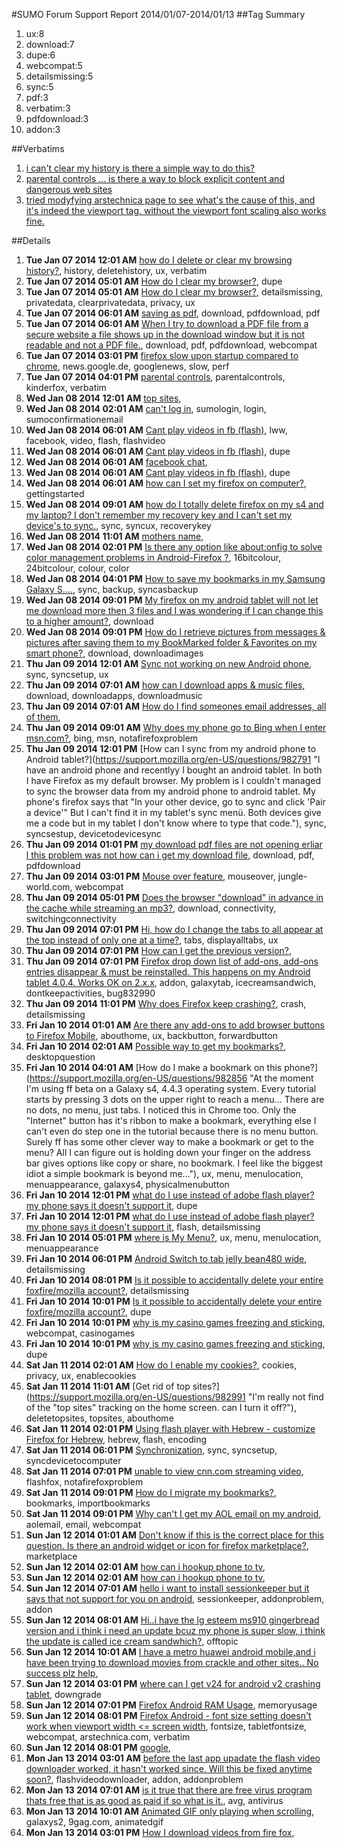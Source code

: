 #SUMO Forum Support Report  2014/01/07-2014/01/13
##Tag Summary
1. ux:8
1. download:7
1. dupe:6
1. webcompat:5
1. detailsmissing:5
1. sync:5
1. pdf:3
1. verbatim:3
1. pdfdownload:3
1. addon:3

##Verbatims
1. [i can't clear my history is there a simple way to do this?](https://support.mozilla.org/en-US/questions/982549)
1. [parental controls ... is there a way to block explicit content and dangerous web sites](https://support.mozilla.org/en-US/questions/982611)
1. [tried modyfying arstechnica page to see what's the cause of this, and it's indeed the viewport tag. without the viewport font scaling also works fine.](https://support.mozilla.org/en-US/questions/983115)

##Details
1. **Tue Jan 07 2014 12:01 AM** [how do I delete or clear my browsing history?](https://support.mozilla.org/en-US/questions/982549 "I can't clear my history is there a simple way to do this?"), history, deletehistory, ux, verbatim
1. **Tue Jan 07 2014 05:01 AM** [How do I clear my browser?](https://support.mozilla.org/en-US/questions/982570 "I don't know how to clear my search browser"), dupe
1. **Tue Jan 07 2014 05:01 AM** [How do I clear my browser?](https://support.mozilla.org/en-US/questions/982571 "I don't know how to clear the search browser"), detailsmissing, privatedata, clearprivatedata, privacy, ux
1. **Tue Jan 07 2014 06:01 AM** [saving as pdf](https://support.mozilla.org/en-US/questions/982573 "hi
thank you for ur good application.
I wanna know how to save a web page as pdf completely.
each time I try to save it like that it converts only first three pages. pls tell me how can I convert hole document to pdf."), download, pdfdownload, pdf
1. **Tue Jan 07 2014 06:01 AM** [When I try to download a PDF file from a secure website a file shows up in the download window but it is not readable and not a PDF file.](https://support.mozilla.org/en-US/questions/982578 "Using a Nexus 7 and this used to work."), download, pdf, pdfdownload, webcompat
1. **Tue Jan 07 2014 03:01 PM** [firefox slow upon startup compared to chrome](https://support.mozilla.org/en-US/questions/982606 "Hello,"), news.google.de, googlenews, slow, perf
1. **Tue Jan 07 2014 04:01 PM** [parental controls](https://support.mozilla.org/en-US/questions/982611 "is there a way to block explicit content and dangerous web sites"), parentalcontrols, kinderfox, verbatim
1. **Wed Jan 08 2014 12:01 AM** [top sites](https://support.mozilla.org/en-US/questions/982655 "how do I remove Top Sites from my screen without deleting them from my bookmarks"), 
1. **Wed Jan 08 2014 02:01 AM** [can't log in](https://support.mozilla.org/en-US/questions/982555 "you never sent confirmation email"), sumologin, login, sumoconfirmationemail
1. **Wed Jan 08 2014 06:01 AM** [Cant play videos in fb (flash)](https://support.mozilla.org/en-US/questions/982681 "Hi i am using nightly browser latest updated one..... This works smooth in my lww device.... I use fb regularly... But i cant play those videos shared in fb. I had installed adobe flash player and works fine in my stock browser. Pls help me in this regards to somehow play those online videos...."), lww, facebook, video, flash, flashvideo
1. **Wed Jan 08 2014 06:01 AM** [Cant play videos in fb (flash)](https://support.mozilla.org/en-US/questions/982680 "I am usinh"), dupe
1. **Wed Jan 08 2014 06:01 AM** [facebook chat](https://support.mozilla.org/en-US/questions/982683 "sgdgveschvdcv"), 
1. **Wed Jan 08 2014 06:01 AM** [Cant play videos in fb (flash)](https://support.mozilla.org/en-US/questions/982684 "Hi i am using nightly latest version and it work smooth in my lww device....i am regular user of fb... But i cant pLay any online videos. When i click on any streaming videos like videos in facebook, a new blank tab opens.... Pl help me in this regard nd somehow play those videos..."), dupe
1. **Wed Jan 08 2014 06:01 AM** [how can I set my firefox on computer?](https://support.mozilla.org/en-US/questions/982685 "I have done everything but its needed computer setting .how can I fix problem
plz suggest me"), gettingstarted
1. **Wed Jan 08 2014 09:01 AM** [how do I totally delete firefox on my s4 and my laptop?  I don't remember my recovery key and I can't set my device's to sync.](https://support.mozilla.org/en-US/questions/982689 "galaxy s 4 and Lenovo laptop w windows 7"), sync, syncux, recoverykey
1. **Wed Jan 08 2014 11:01 AM** [mothers name](https://support.mozilla.org/en-US/questions/982693 "Kwamboka"), 
1. **Wed Jan 08 2014 02:01 PM** [Is there any option like about:onfig to solve color management problems in Android-Firefox ?](https://support.mozilla.org/en-US/questions/982703 "The most eyes and brains of us all demand real colors.
People that works as artists, retailers, developers and so on, wish to present their product or content online on small devices that run with Android and similar.
People that serach products and content will still see false colors on their devices not by the lack of color space in the displays but by the lack of the colorspace-transfere.
Firefox for Desktop now works well but what about Android.
Is there a tweak like about:config?
Many onlineshops art-selling websites and photostocks now invite people to use mobile devices without nowing the problem."), 16bitcolour, 24bitcolour, colour, color
1. **Wed Jan 08 2014 04:01 PM** [How to save my bookmarks in my Samsung Galaxy S....](https://support.mozilla.org/en-US/questions/982709 "My phone is too full and must be reset to work properly.
I have too many bookmarks to lose them all thru a factory reset."), sync, backup, syncasbackup
1. **Wed Jan 08 2014 09:01 PM** [My firefox on my android tablet will not let me download more then 3 files and I was wondering if I can change this to a higher amount?](https://support.mozilla.org/en-US/questions/982732 "I have tried to download more then 3 items on my android tablet on my firefox browser and when I try to download more then 3 the browser says there is a page loading problem in the address bar. The other downloads keep going but then I have to wait until one of the three downloads finishes before it allows me to download another file. I really would like to download more then 3 files at once."), download
1. **Wed Jan 08 2014 09:01 PM** [How do I retrieve pictures from messages & pictures after saving them to my BookMarked folder & Favorites on my smart phone?](https://support.mozilla.org/en-US/questions/982735 "The items I tried to save I only had those 2 choices to save them. My desk top computer isn't working right now so I can't check on them there. I use Mozilla on my desk top, not sure what browser I am using on my phone."), download, downloadimages
1. **Thu Jan 09 2014 12:01 AM** [Sync not working on new Android phone](https://support.mozilla.org/en-US/questions/982748 "Works ok between my 3 PCs but when I try to add the new phone (FF Ver 26), the hosts just say to try again, which I have done many times. Any suggestions?"), sync, syncsetup, ux
1. **Thu Jan 09 2014 07:01 AM** [how can I download apps & music files](https://support.mozilla.org/en-US/questions/982775 "older"), download, downloadapps, downloadmusic
1. **Thu Jan 09 2014 07:01 AM** [How do I find someones email addresses, all of them](https://support.mozilla.org/en-US/questions/982776 "Find all email addresses that someone has"), 
1. **Thu Jan 09 2014 09:01 AM** [Why does my phone go to Bing when I enter msn.com?](https://support.mozilla.org/en-US/questions/982784 "When I try to go to"), bing, msn, notafirefoxproblem
1. **Thu Jan 09 2014 12:01 PM** [How can I sync from my android phone to Android tablet?](https://support.mozilla.org/en-US/questions/982791 "I have an android phone and recentlyy I bought an android tablet. In both I have Firefox as my default browser. My problem is I couldn't managed to sync the browser data from my android phone to android tablet. My phone's firefox says that "In your other device, go to sync and click 'Pair a device'" But I can't find it in my tablet's sync menü. Both devices give me a code but in my tablet I don't know where to type that code."), sync, syncsestup, devicetodevicesync
1. **Thu Jan 09 2014 01:01 PM** [my download pdf files are not opening erliar l this problem was not how can i get my download file](https://support.mozilla.org/en-US/questions/982797 "give sugesion"), download, pdf, pdfdownload
1. **Thu Jan 09 2014 03:01 PM** [Mouse over feature](https://support.mozilla.org/en-US/questions/982802 "Hey, is there any possibilty to use the mouse over feature when hovering over a link with firefox for android? klicking just opens the link while jolding would only show a menu. the problem occures on"), mouseover, jungle-world.com, webcompat
1. **Thu Jan 09 2014 05:01 PM** [Does the browser "download" in advance in the cache while streaming an mp3?](https://support.mozilla.org/en-US/questions/982817 "I'm opening up an mp3 on the browser and on the bottom of the browser, there's a pause button and the option to mute/unmute. There's also a scrollable button that allows me to play at certain times of the mp3."), download, connectivity, switchingconnectivity
1. **Thu Jan 09 2014 07:01 PM** [Hi, how do I change the tabs to all appear at the top instead of only one at a time?](https://support.mozilla.org/en-US/questions/982826 "I want to see all the current tabs in use at the top instea of having to click on the thumbnail in the corner each time."), tabs, displayalltabs, ux
1. **Thu Jan 09 2014 07:01 PM** [How can I get the previous version?](https://support.mozilla.org/en-US/questions/982827 "How can I get the previous versions of the application?"), 
1. **Thu Jan 09 2014 07:01 PM** [Firefox drop down list of add-ons,  add-ons entries disappear & must  be reinstalled. This happens on my Android tablet 4.0.4. Works OK on 2.x.x](https://support.mozilla.org/en-US/questions/982829 "I have the latest version of mobile Firefox on Android 4.0.4 (tab). The drop down menu (from the three dots on the right of the URL bar) which is supposed to show my add-on selections (QuitNow, HomeLink, &Lastpass) does not always display them. If I reinstalled the add on, they will show for a short while; then disappear until I reinstall again.  This doesn't seem to happen on my phone (Gingerbread); just on the 4.0.4 Galaxy tab."), addon, galaxytab, icecreamsandwich, dontkeepactivities, bug832990
1. **Thu Jan 09 2014 11:01 PM** [Why does Firefox keep crashing?](https://support.mozilla.org/en-US/questions/982855 "Firefox keeps crashing a couple of minutes after I open it, even without having any tabs open. Only started today"), crash, detailsmissing
1. **Fri Jan 10 2014 01:01 AM** [Are there any add-ons to add browser buttons to Firefox Mobile](https://support.mozilla.org/en-US/questions/982860 "I love Firefox for the desktop. Unfortunately, so far Firefox for the Android phone has turned out to be kinda crappy. One of my biggest complaints is the complete and utter lack of browser buttons. What sort of mental incompetent sticks the Back, Forward, Refresh and Bookmark buttons in a freaking"), abouthome, ux, backbutton, forwardbutton
1. **Fri Jan 10 2014 02:01 AM** [Possible way to get my bookmarks?](https://support.mozilla.org/en-US/questions/982869 "My lappy having exactly NO problem 2 days ago and yesterday suddenly it can't on. So I went to the service centre and they said my harddisk is broke, it can't be use internally but can use externally. So I get my lappy formatted and bought the new hard drive."), desktopquestion
1. **Fri Jan 10 2014 04:01 AM** [How do I make a bookmark on this phone?](https://support.mozilla.org/en-US/questions/982856 "At the moment I'm using ff beta on a Galaxy s4, 4.4.3 operating system. Every tutorial starts by pressing 3 dots on the upper right to reach a menu... There are no dots, no menu, just tabs. I noticed this in Chrome too.  Only the "Internet" button has it's ribbon to make a bookmark, everything else I can't even do step one in the tutorial because there is no menu button. Surely ff has some other clever way to make a bookmark or get to the menu? All I can figure out is holding down your finger on the address bar gives options like copy or share, no bookmark. I feel like the biggest idiot a simple bookmark is beyond me..."), ux, menu, menulocation, menuappearance, galaxys4, physicalmenubutton
1. **Fri Jan 10 2014 12:01 PM** [what do I use instead of adobe flash player?  my phone says it doesn't support it](https://support.mozilla.org/en-US/questions/982901 "I can't use adobe flash what do I use instead?"), dupe
1. **Fri Jan 10 2014 12:01 PM** [what do I use instead of adobe flash player?  my phone says it doesn't support it](https://support.mozilla.org/en-US/questions/982902 "I can't use adobe flash what do I use instead?"), flash, detailsmissing
1. **Fri Jan 10 2014 05:01 PM** [where is My Menu?](https://support.mozilla.org/en-US/questions/982925 "where is my main menu?"), ux, menu, menulocation, menuappearance
1. **Fri Jan 10 2014 06:01 PM** [Android Switch to tab jelly bean480 wide](https://support.mozilla.org/en-US/questions/982929 "Switch to tab jelly bean 480 wide."), detailsmissing
1. **Fri Jan 10 2014 08:01 PM** [Is it possible to accidentally delete your entire foxfire/mozilla account?](https://support.mozilla.org/en-US/questions/982947 "I used to have foxfire on my mobile & now that I'm understanding browser's & what search engines are and it looks to me like Google has just taken over me without me understanding what I was getting myself into.  I think Google  just wants as many accounts as they can get because they're out there selling so much 
advertising for us to buy from the advertisers. Help!"), detailsmissing
1. **Fri Jan 10 2014 10:01 PM** [Is it possible to accidentally delete your entire foxfire/mozilla account?](https://support.mozilla.org/en-US/questions/982952 "I used to have foxfire on my mobile & now that I'm understanding browser's & what search engines are and it looks to me like Google has just taken over me without me understanding what I was getting myself into.  I think Google  just wants as many accounts as they can get because they're out there selling so much 
advertising for us to buy from the advertisers. Help!"), dupe
1. **Fri Jan 10 2014 10:01 PM** [why is my casino games freezing and  sticking](https://support.mozilla.org/en-US/questions/982957 "I read something about an update but I have no option to do it.I love this app. but lately its not working properly"), webcompat, casinogames
1. **Fri Jan 10 2014 10:01 PM** [why is my casino games freezing and  sticking](https://support.mozilla.org/en-US/questions/982958 "duplicate of"), dupe
1. **Sat Jan 11 2014 02:01 AM** [How do I enable my cookies?](https://support.mozilla.org/en-US/questions/982973 "I'm supposed to enable my cookies & I don't know how."), cookies, privacy, ux, enablecookies
1. **Sat Jan 11 2014 11:01 AM** [Get rid of top sites?](https://support.mozilla.org/en-US/questions/982991 "I'm really not find of the "top sites" tracking on the home screen. can I turn it off?"), deletetopsites, topsites, abouthome
1. **Sat Jan 11 2014 02:01 PM** [Using flash player with Hebrew - customize Firefox for Hebrew](https://support.mozilla.org/en-US/questions/983000 "I am trying to enter a flash website . After installing flash player , i successfully could enter to the website.
The problem is that the Hebrew on this flash website shows wrong (we call it Gibberish). 
I searched and found an option to enter to about:config and fix the locale and language settings , but it didn't help (it really was configure to English and not Hebrew)."), hebrew, flash, encoding
1. **Sat Jan 11 2014 06:01 PM** [Synchronization](https://support.mozilla.org/en-US/questions/983019 "Can I sync my android tablet with my  windows computer so I will be able to check my history from the tablet on my computer? I managed to see my computer history on my tablet but I am not able to check the opposite way- the tablet history in the computer... Please answer. Thank you in advance!"), sync, syncsetup, syncdevicetocomputer
1. **Sat Jan 11 2014 07:01 PM** [unable to view cnn.com streaming video](https://support.mozilla.org/en-US/questions/983022 "LGG2"), flashfox, notafirefoxproblem
1. **Sat Jan 11 2014 09:01 PM** [How do I migrate my bookmarks?](https://support.mozilla.org/en-US/questions/983032 "I would like to move my bookmarks from my Android browser to Firefox."), bookmarks, importbookmarks
1. **Sat Jan 11 2014 09:01 PM** [Why can't I get my AOL email on my android](https://support.mozilla.org/en-US/questions/983009 "I use Firefox on my laptop.  I haven't been able to access AOL email on my android ever since I downloaded Firefox to my laptop.  why?"), aolemail, email, webcompat
1. **Sun Jan 12 2014 01:01 AM** [Don't know if this is the correct place for this question.  Is there an android widget or icon for firefox marketplace?](https://support.mozilla.org/en-US/questions/983047 "Is there an android widget or icon for Firefox Marketplace?  I can't find one but would love to have one."), marketplace
1. **Sun Jan 12 2014 02:01 AM** [how can i hookup phone to tv](https://support.mozilla.org/en-US/questions/983051 "would like to hook up my phone to my tv"), 
1. **Sun Jan 12 2014 02:01 AM** [how can i hookup phone to tv](https://support.mozilla.org/en-US/questions/983052 "how can I hookup phone to tv"), 
1. **Sun Jan 12 2014 07:01 AM** [hello i want to install sessionkeeper but it says that not support for you on android](https://support.mozilla.org/en-US/questions/983060 "help."), sessionkeeper, addonproblem, addon
1. **Sun Jan 12 2014 08:01 AM** [Hi..i have the lg esteem ms910 gingerbread version and i think i need an update bcuz my phone is super slow, i think the update is called ice cream sandwhich?](https://support.mozilla.org/en-US/questions/983065 "I need to know if Firefox is the right browser or if this is the reason Google play is saying my device is not compatible with Google chrome? please help I'm afraid if I do something dumb I will ruin my phone!!!
jj."), offtopic
1. **Sun Jan 12 2014 10:01 AM** [I have a metro huawei android mobile,and i have been trying to download movies from crackle and other sites.. No success plz help](https://support.mozilla.org/en-US/questions/983070 "Ive already installed firefox now whatdo i do???"), 
1. **Sun Jan 12 2014 03:01 PM** [where can I get v24 for android v2 crashing tablet](https://support.mozilla.org/en-US/questions/983089 "off brand tablet and v24 worked fine. upgraded to 26 and it locks up all the time. where to get v24 Mobile?"), downgrade
1. **Sun Jan 12 2014 07:01 PM** [Firefox Android RAM Usage](https://support.mozilla.org/en-US/questions/983114 "I want(ed) to use Firefox for Android on my phone, but the high RAM usage is discouraging. It uses ~100MB on one Google search page versus Chrome ~60MB. Almost the double. Checked for improvement on it by getting Nightly, but it's not much if any.
Is there work on this?"), memoryusage
1. **Sun Jan 12 2014 08:01 PM** [Firefox Android - font size setting doesn't work when viewport width <= screen width](https://support.mozilla.org/en-US/questions/983115 "Update 20.01.2013 - more info in my post below:"), fontsize, tabletfontsize, webcompat, arstechnica.com, verbatim
1. **Sun Jan 12 2014 08:01 PM** [google](https://support.mozilla.org/en-US/questions/983117 "google"), 
1. **Mon Jan 13 2014 03:01 AM** [before the last app upadate the flash video downloader worked, it hasn't worked since. Will this be fixed anytime soon?](https://support.mozilla.org/en-US/questions/983150 "I did the update for the app and since then the flash video downloader has stopped working. I am currently using android 4.3, it did work on my other device also running 4.3 , but stopped working after the upadate as well. (this is from a variety of websites & none of the websites are YouTube)."), flashvideodownloader, addon, addonproblem
1. **Mon Jan 13 2014 07:01 AM** [is it true that there are free virus program thats free that is as good as paid if so what is it.](https://support.mozilla.org/en-US/questions/983161 "i esd told that if you know whst your doing and about cookies you can build well yea thats how it goes"), avg, antivirus
1. **Mon Jan 13 2014 10:01 AM** [Animated GIF only playing when scrolling](https://support.mozilla.org/en-US/questions/983167 "Good day,"), galaxys2, 9gag.com, animatedgif
1. **Mon Jan 13 2014 03:01 PM** [How I download videos from fire fox](https://support.mozilla.org/en-US/questions/983179 "I can't download videos from firefox"), 
